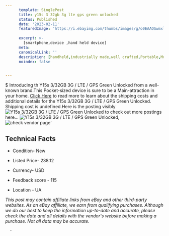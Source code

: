 ```yaml
---
      template: SinglePost
      title: y15s 3 32gb 3g lte gps green unlocked
      status: Published
      date: '2023-02-11'
      featuredImage: 'https://i.ebayimg.com/thumbs/images/g/o0EAAOSwmxljUVxQ/s-l225.jpg'
      
      excerpt: >-
        [smartphone,device ,hand held device]
      meta:
      canonicalLink: ''
      description: [handheld,industrially made,well crafted,Portable,Mobile,Compact,Convenient,Lightweight,Maneuverable,Man-portable,Miniature,Carriable,Hand-held,Light,Holdable,Transportable,Mobile device,Pocket-sized,On-the-go,Wireless,Cordless,Compact size,Convenient size, smartphone,device ,hand held device]
      noindex: false
      

---
```

$
      Introducing th Y15s 3/32GB 3G / LTE / GPS Green Unlocked from a well-known brand.This Pocket-sized device  is sure to be a Main-attraction in your home. [Click Here](https://www.ebay.com/itm/285134889104?hash=item42635d2090%3Ag%3Ao0EAAOSwmxljUVxQ&amdata=enc%3AAQAHAAAA4H5weTQhJgqX4QUHMCZDi28%2FrSrWXqXquB%2FL6DZdYT5PW%2Bmu%2BnPUgtdjIfhn8NjQk3mXALSAUzJ11A1CF%2B1EAQbTdYHkmQDGK1z2Dg34j43BndVUJP4JF6gjJQND7dziA5h%2F3r27B9P7TKQRof5ZMY6iBmyO1Q66mJmvz9fS5t1zVPnzfW1OQmAHPkCy1ehZlW02EIG%2Fbf%2FLqgtSd1QQS7DfLb3ONAhJ6g%2BoRh%2FlDj%2BYFHyzXdi6E8%2F%2FVEelfInudluoMjnuALCmCQrLctmhhhebMYDhtxQeN9Lks%2B8n3Hfc&mkevt=1&mkcid=1&mkrid=711-53200-19255-0&campid=%253CePNCampaignId%253E&customid=%253CreferenceId%253E&toolid=10049) to read more to learn about the shipping costs and additional details for the Y15s 3/32GB 3G / LTE / GPS Green Unlocked. Shipping cost is undefined.Here is the posting visibly ![Y15s 3/32GB 3G / LTE / GPS Green Unlocked](https://i.ebayimg.com/thumbs/images/g/o0EAAOSwmxljUVxQ/s-l225.jpg) to check out more postings here... ![Y15s 3/32GB 3G / LTE / GPS Green Unlocked](https://i.ebayimg.com/images/g/o0EAAOSwmxljUVxQ/s-l1200.jpg), ![check vendor page](https://origin-galleryplus.ebayimg.com/ws/web/285134889104_2_0_1/225x225.jpg,https://origin-galleryplus.ebayimg.com/ws/web/285134889104_3_0_1/225x225.jpg)'

      

 ## Technical Facts 



     
      

 - Condition- New 


      

 - Listed Price- 238.12 


      

 - Currency- USD 


      

 - Feedback score - 115 


      

 - Location - UA 


      
      

 *_This post may contain affiliate links from eBay and other third-party websites. As an eBay affiliate, we earn from qualifying purchases. Although we do our best to keep the information up-to-date and accurate, please check the date and all details with the vendor's website before making a purchase. Not all data may be accurate._*




      -
